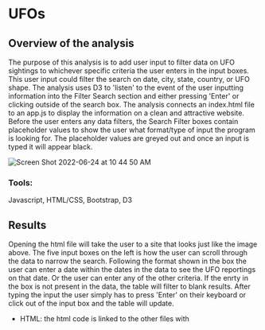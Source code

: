 # UFOs
## Overview of the analysis
The purpose of this analysis is to add user input to filter data on UFO sightings to whichever specific criteria the user enters in the input boxes. This user input could filter the search on date, city, state, country, or UFO shape. The analysis uses D3 to 'listen' to the event of the user inputting information into the Filter Search section and either pressing 'Enter' or clicking outside of the search box. The analysis connects an index.html file to an app.js to display the information on a clean and attractive website. Before the user enters any data filters, the Search Filter boxes contain placeholder values to show the user what format/type of input the program is looking for. The placeholder values are greyed out and once an input is typed it will appear black.

![Screen Shot 2022-06-24 at 10 44 50 AM](https://user-images.githubusercontent.com/99676466/175608124-35e330cd-b4ba-4e6f-8521-c6df1dc1e1fc.png)


### Tools:
Javascript, HTML/CSS, Bootstrap, D3

## Results
Opening the html file will take the user to a site that looks just like the image above. The five input boxes on the left is how the user can scroll through the data to narrow the search. Following the format shown in the box the user can enter a date within the dates in the data to see the UFO reportings on that date. Or the user can enter any of the other criteria. If the enrty in the box is not present in the data, the table will filter to blank results. After typing the input the user simply has to press 'Enter' on their keyboard or click out of the input box and the table will update.

* HTML: the html code is linked to the other files with <script> tags. In this way the data.js and app.js files are connected to the html file. The D3 library, which provides a lot of code to make the filtering work by adding interactive functionality, is the first <script> tag. 
~~~
<script src="https://cdnjs.cloudflare.com/ajax/libs/d3/4.11.0/d3.js"></script>
~~~
In the Filter Search section of the HTML file the various inputs are added with list tags(<li/>). The list tags are provided below; the important part is to make sure the id is listed exactly as it is in the data.
~~~
<div class="container-fluid">
        <div class="row">
            <div class="col-md-3">
                <form class="bg-dark">
                    <p>Filter Search</p>
                    <ul class="list-group bg-dark" >
                        <li class="list-group-item bg-dark">
                            <label for="date">Enter Date</label>
                            <input type="text" placeholder="1/10/2010" id="datetime" />
                        </li>
                        <li class="list-group-item bg-dark" >
                            <label for="city">Enter City</label>
                            <input type="text" placeholder="denver" id="city" />
                        </li>
                        <li class="list-group-item bg-dark">
                            <label for="state">Enter State</label>
                            <input type="text" placeholder="co" id="state">
                        </li>
                        <li class="list-group-item bg-dark">
                            <label for="country">Country</label>
                            <input type="text" placeholder="us" id="country">
                        </li>
                        <li class="list-group-item bg-dark">
                            <label for="shape">Shape</label>
                            <input type="text" placeholder="triangle" id="shape">
                        </li>
                    </ul>
                </form>
            </div>
~~~
* Javascript: The Javascript code uses a buildTable() function to create the table from the data. Then is uses two functions to create the filters. The first function is below the filters variable as function updateFilters(). The goal of the function is just this: to update the filters it checks for if the element is changed and rebuilds the table if they are. At the end of the function is a call to the next function which is the fitlerTable() function. This function loops throughthe filters and keeps the data that matches the filtered values. The following code is used to 'listen' for the click or the Enter after the user adds an input:
~~~
d3.selectAll("input").on("change", updateFilters);
~~~
The following image shows the filter applied in the 'city' box of 'fresno' and the single result in the table:
  
![Screen Shot 2022-06-24 at 11 25 30 AM](https://user-images.githubusercontent.com/99676466/175611799-dbc59bfb-29b1-4c6e-a404-b9b2d5fa8310.png)

## Summary

* A drawback is the user cannot compare two dates or enter two criteria to be filtered; if they wanted to see both lights and circles they would only be able to enter those inputs and view the tables separately. There is also not very much data as it only show dates in January, it would be better to draw conclusions about UFO sightings from a bigger dataset. Another drawback is it requires the user to enter the filter correctly, if they do not do so it will return a blank table. 
  
* With the format is the way it is currently, the user has to delete the filter to go back to a less filtered table. The code could add some filter clearing to be better for the user. Adding a clear filters button would help with useability. Additionally, the website could be updated so the user could do some comparisons, such as show two cities that are nearby in side by side tables. It would also benefit from being able to add two criteria into the search at once. 
